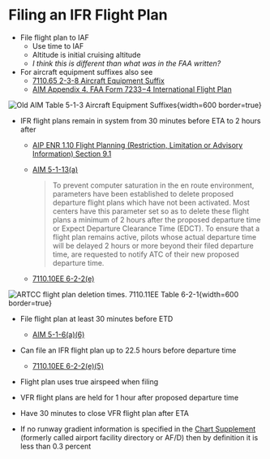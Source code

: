 # Filing an IFR Flight Plan

* File flight plan to IAF
  * Use time to IAF
  * Altitude is initial cruising altitude
  * *I think this is different than what was in the FAA written?*
* For aircraft equipment suffixes also see
  * [7110.65 2-3-8 Aircraft Equipment Suffix](https://www.faa.gov/air_traffic/publications/atpubs/atc_html/chap2_section_3.html)
  * [AIM Appendix 4. FAA Form 7233−4 International Flight Plan](https://www.faa.gov/air_traffic/publications/atpubs/aim_html/appendix_4.html#ubFHX14cShaw)

![Old [AIM Table 5-1-3 Aircraft Equipment Suffixes](https://www.faa.gov/air_traffic/publications/atpubs/aim_html/chap5_section_1.html)](/img/aim/aim-table-5-1-3-aircraft-equipment-suffixes.png){width=600 border=true}

* IFR flight plans remain in system from 30 minutes before ETA to 2 hours after
  * [AIP ENR 1.10 Flight Planning (Restriction, Limitation or Advisory Information) Section 9.1](https://www.faa.gov/air_traffic/publications/atpubs/aip_html/part2_enr_section_1.10.html)
  * [AIM 5-1-13(a)](https://www.faa.gov/air_traffic/publications/atpubs/aim_html/chap5_section_1.html#$paragraph5-1-13)

    > To prevent computer saturation in the en route environment, parameters have been established to delete proposed departure flight plans which have not been activated. Most centers have this parameter set so as to delete these flight plans a minimum of 2 hours after the proposed departure time or Expect Departure Clearance Time (EDCT). To ensure that a flight plan remains active, pilots whose actual departure time will be delayed 2 hours or more beyond their filed departure time, are requested to notify ATC of their new proposed departure time.
  * [7110.10EE 6-2-2(e)](https://www.faa.gov/air_traffic/publications/atpubs/fs_html/chap6_section_2.html)

![ARTCC flight plan deletion times. 7110.11EE Table 6-2-1](/img/7110-10-6-2-2-flight-plan-deletion.png){width=600 border=true}

* File flight plan at least 30 minutes before ETD
  * [AIM 5-1-6(a)(6)](https://www.faa.gov/air_traffic/publications/atpubs/aim_html/chap5_section_1.html#$paragraph5-1-6)
* Can file an IFR flight plan up to 22.5 hours before departure time
  * [7110.10EE 6-2-2(e)(5)](https://www.faa.gov/air_traffic/publications/atpubs/fs_html/chap6_section_2.html)

* Flight plan uses true airspeed when filing
* VFR flight plans are held for 1 hour after proposed departure time
* Have 30 minutes to close VFR flight plan after ETA
* If no runway gradient information is specified in the [Chart Supplement](https://www.faa.gov/air_traffic/flight_info/aeronav/digital_products/dafd/) (formerly called airport facility directory or AF/D) then by definition it is less than 0.3 percent

